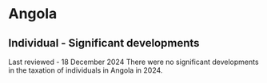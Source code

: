 # Angola
## Individual - Significant developments
Last reviewed - 18 December 2024
There were no significant developments in the taxation of individuals in Angola in 2024.
